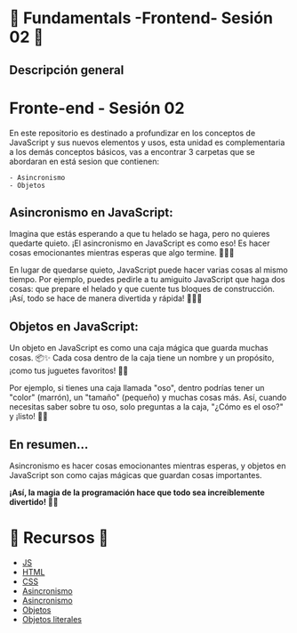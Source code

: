 # 🧪 Fundamentals -Frontend- Sesión 02  🧪

## Descripción general 

# Fronte-end - Sesión 02

En este repositorio es destinado a profundizar en los conceptos de JavaScript y sus nuevos elementos y usos, esta unidad es complementaria a los demás conceptos básicos, vas a encontrar 3 carpetas que se abordaran en está sesion que contienen:

    - Asincronismo 
    - Objetos
    
## Asincronismo en JavaScript:

Imagina que estás esperando a que tu helado se haga, pero no quieres quedarte quieto. ¡El asincronismo en JavaScript es como eso! Es hacer cosas emocionantes mientras esperas que algo termine. 🍦🏃‍♂️

En lugar de quedarse quieto, JavaScript puede hacer varias cosas al mismo tiempo. Por ejemplo, puedes pedirle a tu amiguito JavaScript que haga dos cosas: que prepare el helado y que cuente tus bloques de construcción. ¡Así, todo se hace de manera divertida y rápida! 🚀👷‍♂️

## Objetos en JavaScript:

Un objeto en JavaScript es como una caja mágica que guarda muchas cosas. 📦✨ Cada cosa dentro de la caja tiene un nombre y un propósito, ¡como tus juguetes favoritos! 🧸💖

Por ejemplo, si tienes una caja llamada "oso", dentro podrías tener un "color" (marrón), un "tamaño" (pequeño) y muchas cosas más. Así, cuando necesitas saber sobre tu oso, solo preguntas a la caja, "¿Cómo es el oso?" y ¡listo! 🐻🌟

## En resumen... 

Asincronismo es hacer cosas emocionantes mientras esperas, y objetos en JavaScript son como cajas mágicas que guardan cosas importantes. 

**¡Así, la magia de la programación hace que todo sea increíblemente divertido! 🚀🎉**

# 🧪 Recursos  🧪
- [JS](https://lenguajejs.com/javascript/)
- [HTML](https://lenguajehtml.com/html/)
- [CSS](https://lenguajecss.com/css/)
- [Asincronismo](https://lemoncode.net/lemoncode-blog/2018/1/29/javascript-asincrono)
- [Asincronismo](https://jonmircha.com/javascript-asincrono)
- [Objetos](https://youtu.be/4xig5UPRC00)
- [Objetos literales](https://youtu.be/XhJaPRfJaz0)
